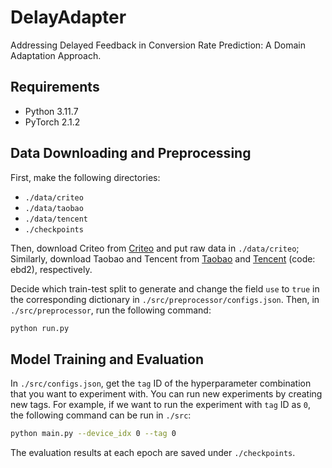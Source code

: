 # DelayAdapter
Addressing Delayed Feedback in Conversion Rate Prediction: A Domain Adaptation Approach.

## Requirements
- Python 3.11.7
- PyTorch 2.1.2

## Data Downloading and Preprocessing
First, make the following directories:
- `./data/criteo`
- `./data/taobao`
- `./data/tencent`
- `./checkpoints`

Then, download Criteo from [Criteo](https://labs.criteo.com/2013/12/conversion-logs-dataset/) and put raw data in `./data/criteo`; Similarly, download Taobao and Tencent from [Taobao](https://tianchi.aliyun.com/dataset/649) and [Tencent](https://link.juejin.cn/?target=https%3A%2F%2Fpan.baidu.com%2Fs%2F1JnP4Vvr-6HKYlG5bNlfvMQ) (code: ebd2), respectively.

Decide which train-test split to generate and change the field `use` to `true` in the corresponding dictionary in `./src/preprocessor/configs.json`. Then, in `./src/preprocessor`, run the following command:
```bash
python run.py
```

## Model Training and Evaluation
In `./src/configs.json`, get the `tag` ID of the hyperparameter combination that you want to experiment with. You can run new experiments by creating new tags. For example, if we want to run the experiment with `tag` ID as `0`, the following command can be run in `./src`:
```bash
python main.py --device_idx 0 --tag 0
```
The evaluation results at each epoch are saved under `./checkpoints`.
